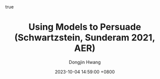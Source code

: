 ---
title: Using Models to Persuade (Schwartzstein, Sunderam 2021, AER)
author: Dongjin Hwang
date: 2023-10-04 14:59:00 +0800
categories: [논문리뷰, Economics]
tags: [micro theory, strategic information transmission, models, aer]
math: true
mermaid: true
toc: true
toc_sticky: true
pin: true
---